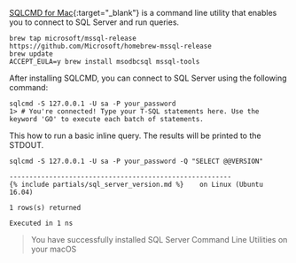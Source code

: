 [SQLCMD for Mac](https://blogs.technet.microsoft.com/dataplatforminsider/2017/04/03/sql-server-command-line-tools-for-mac-preview-now-available/){:target="_blank"} is a command line utility that enables you to connect to SQL Server and run queries.

```terminal
brew tap microsoft/mssql-release https://github.com/Microsoft/homebrew-mssql-release
brew update
ACCEPT_EULA=y brew install msodbcsql mssql-tools
```

After installing SQLCMD, you can connect to SQL Server using the following command:

```terminal
sqlcmd -S 127.0.0.1 -U sa -P your_password
1> # You're connected! Type your T-SQL statements here. Use the keyword 'GO' to execute each batch of statements.
```

This how to run a basic inline query. The results will be printed to the STDOUT.

```terminal
sqlcmd -S 127.0.0.1 -U sa -P your_password -Q "SELECT @@VERSION"
```


```results
--------------------------------------------------------
{% include partials/sql_server_version.md %}    on Linux (Ubuntu 16.04)

1 rows(s) returned

Executed in 1 ns
```

> You have successfully installed SQL Server Command Line Utilities on your macOS
